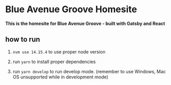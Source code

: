 # Blue Avenue Groove Homesite

**This is the homesite for Blue Avenue Groove - built with Gatsby and React**


## how to run
1. `nvm use 14.15.4` to use proper node version

2. run `yarn` to install proper dependencies

3. run `yarn develop` to run develop mode. (remember to use Windows, Mac OS unsupported while in development mode)


